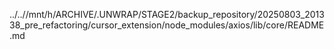 ../..//mnt/h/ARCHIVE/.UNWRAP/STAGE2/backup_repository/20250803_201338_pre_refactoring/cursor_extension/node_modules/axios/lib/core/README.md